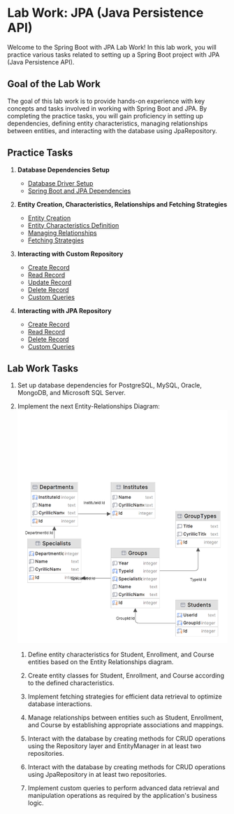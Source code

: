 # Lab Work: JPA (Java Persistence API)

Welcome to the Spring Boot with JPA Lab Work! In this lab work, you will practice various tasks related to setting up a Spring Boot project with JPA (Java Persistence API).

## Goal of the Lab Work

The goal of this lab work is to provide hands-on experience with key concepts and tasks involved in working with Spring Boot and JPA. By completing the practice tasks, you will gain proficiency in setting up dependencies, defining entity characteristics, managing relationships between entities, and interacting with the database using JpaRepository.

## Practice Tasks <a name="practice-tasks"></a>

1. **Database Dependencies Setup**
    - [Database Driver Setup](practice/dependencies/driver.md)
    - [Spring Boot and JPA Dependencies](practice/dependencies/jpa.md)

2. **Entity Creation, Characteristics, Relationships and Fetching Strategies**
    - [Entity Creation](practice/creation/create-entity.md)
    - [Entity Characteristics Definition](practice/creation/characteristics.md)
    - [Managing Relationships](practice/creation/relationships.md)
    - [Fetching Strategies](practice/creation/fetching.md)

3. **Interacting with Custom Repository**
    - [Create Record](practice/interacting/repository/create.md)
    - [Read Record](practice/interacting/repository/read.md)
    - [Update Record](practice/interacting/repository/update.md)
    - [Delete Record](practice/interacting/repository/delete.md)
    - [Custom Queries](practice/interacting/repository/query.md)

4. **Interacting with JPA Repository**
    - [Create Record](practice/interacting/jpa-repository/create.md)
    - [Read Record](practice/interacting/jpa-repository/read.md)
    - [Delete Record](practice/interacting/jpa-repository/delete.md)
    - [Custom Queries](practice/interacting/jpa-repository/query.md)


## Lab Work Tasks <a name="lab-work-tasks"></a>

1. Set up database dependencies for PostgreSQL, MySQL, Oracle, MongoDB, and Microsoft SQL Server.

2. Implement the next Entity-Relationships Diagram:
![img.png](../../srcs/c-jpa/task-er-diagram.png)

   1. Define entity characteristics for Student, Enrollment, and Course entities based on the Entity Relationships diagram.

   2. Create entity classes for Student, Enrollment, and Course according to the defined characteristics.

   3. Implement fetching strategies for efficient data retrieval to optimize database interactions.

   4. Manage relationships between entities such as Student, Enrollment, and Course by establishing appropriate associations and mappings.

   5. Interact with the database by creating methods for CRUD operations using the Repository layer and EntityManager in at least two repositories.

   6. Interact with the database by creating methods for CRUD operations using JpaRepository in at least two repositories.

   7. Implement custom queries to perform advanced data retrieval and manipulation operations as required by the application's business logic.

